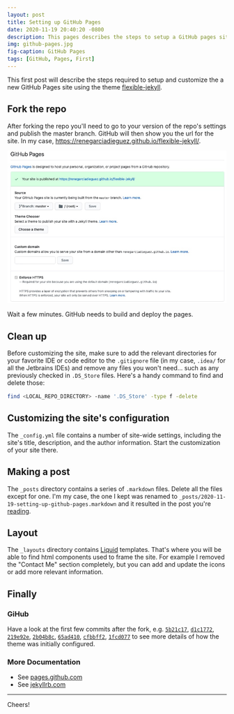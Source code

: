 ```yaml
---
layout: post
title: Setting up GitHub Pages
date: 2020-11-19 20:40:20 -0800
description: This pages describes the steps to setup a GitHub pages site.
img: github-pages.jpg
fig-caption: GitHub Pages
tags: [GitHub, Pages, First]
---
```

This first post will describe the steps required to setup and customize the a new GitHub Pages site using the theme
[flexible-jekyll](https://github.com/artemsheludko/flexible-jekyll).

## Fork the repo ##
After forking the repo you'll need to go to your version of the repo's settings and publish the master branch. GitHub
will then show you the url for the site. In my case, https://renegarciadieguez.github.io/flexible-jekyll/.

![Settings](../assets/img/settings.jpg)

Wait a few minutes. GitHub needs to build and deploy the pages.

## Clean up ##
Before customizing the site, make sure to add the relevant directories for your favorite IDE or code editor to the
`.gitignore` file (in my case, `.idea/` for all the Jetbrains IDEs) and remove any files you won't need... such as any
previously checked in `.DS_Store` files. Here's a handy command to find and delete those:
```zsh
find <LOCAL_REPO_DIRECTORY> -name '.DS_Store' -type f -delete
```
## Customizing the site's configuration ##
The `_config.yml` file contains a number of site-wide settings, including the site's title, description, and the author
information. Start the customization of your site there. 

## Making a post ##
The `_posts` directory contains a series of `.markdown` files. Delete all the files except for one. I'm my case, the one
I kept was renamed to `_posts/2020-11-19-setting-up-github-pages.markdown` and it resulted in the post you're
[reading](https://renegarciadieguez.github.io/flexible-jekyll/setting-up-github-pages/).

## Layout ##
The `_layouts` directory contains [Liquid](https://jekyllrb.com/docs/step-by-step/02-liquid/) templates. That's where
you will be able to find html components used to frame the site. For example I removed the "Contact Me" section
completely, but you can add and update the icons or add more relevant information. 

## Finally ##
### GiHub ###
Have a look at the first few commits after the fork, e.g.
[`5b21c17`](https://github.com/renegarciadieguez/flexible-jekyll/commit/5b21c178a91f44a181e02a81733c5957e12b1091),
[`d1c1772`](https://github.com/renegarciadieguez/flexible-jekyll/commit/d1c17727a080bb0456fb1ee02ecb0319d5badb7a),
[`219e92e`](https://github.com/renegarciadieguez/flexible-jekyll/commit/219e92eef6acda9df5438e9b38795116caf03cfc),
[`2b04b8c`](https://github.com/renegarciadieguez/flexible-jekyll/commit/2b04b8c663c098970a07523669ff334e939beb24),
[`65ad410`](https://github.com/renegarciadieguez/flexible-jekyll/commit/65ad4104c78f97d2d21f139d085b1c9d25e29b46),
[`cfbbff2`](https://github.com/renegarciadieguez/flexible-jekyll/commit/cfbbff25fcc3c9a6606a7be3a4417764ddc26ee8),
[`1fcd077`](https://github.com/renegarciadieguez/flexible-jekyll/commit/1fcd0775562a1bc4547658924eb9fae10a26bc81)
to see more details of how the theme was initially configured.

### More Documentation ###
- See [pages.github.com](https://pages.github.com)
- See [jekyllrb.com](https://jekyllrb.com)

---
Cheers!

